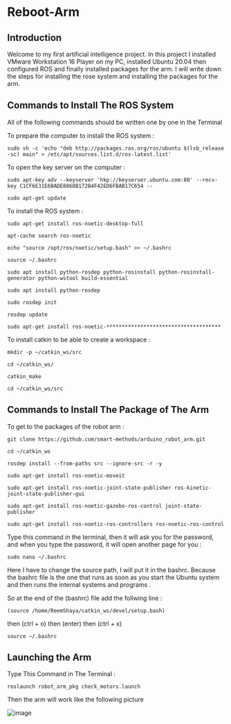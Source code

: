 # Reboot-Arm 


## Introduction

Welcome to my first artificial intelligence project. In this project I installed VMware Workstation 16 Player on my PC, installed Ubuntu 20.04 then configured ROS and finally installed packages for the arm. I will write down the steps for installing the rose system and installing the packages for the arm.



## Commands to Install The ROS System


All of the following commands should be written one by one in the Terminal


To prepare the computer to install the ROS system :

```sudo sh -c 'echo "deb http://packages.ros.org/ros/ubuntu $(lsb_release -sc) main" > /etc/apt/sources.list.d/ros-latest.list' ``` 

To open the key server on the computer :

```sudo apt-key adv --keyserver 'hkp://keyserver.ubuntu.com:80' --recv-key C1CF6E31E6BADE8868B172B4F42ED6FBAB17C654 -- ``` 

```sudo apt-get update```

To install the ROS system :

```sudo apt-get install ros-noetic-desktop-full```

```apt-cache search ros-noetic```

```echo "source /opt/ros/noetic/setup.bash" >> ~/.bashrc```

```source ~/.bashrc```

```sudo apt install python-rosdep python-rosinstall python-rosinstall-generator python-wstool build-essential```

```sudo apt install python-rosdep```

```sudo rosdep init```

```rosdep update```

```sudo apt-get install ros-noetic-*************************************```

To install catkin to be able to create a workspace :

```mkdir -p ~/catkin_ws/src```

```cd ~/catkin_ws/```

```catkin_make```

```cd ~/catkin_ws/src```



## Commands to Install The Package of The Arm


To get to the packages of the robot arm :

```git clone https://github.com/smart-methods/arduino_robot_arm.git``` 

```cd ~/catkin_ws```

```rosdep install --from-paths src --ignore-src -r -y```

```sudo apt-get install ros-noetic-moveit```

```sudo apt-get install ros-noetic-joint-state-publisher ros-kinetic-joint-state-publisher-gui```

```sudo apt-get install ros-noetic-gazebo-ros-control joint-state-publisher```

```sudo apt-get install ros-noetic-ros-controllers ros-noetic-ros-control```

Type this command in the terminal, then it will ask you for the password, and when you type the password, it will open another page for you :

```sudo nano ~/.bashrc```


Here I have to change the source path, I will put it in the bashrc. Because the bashrc file is the one that runs as soon as you start the Ubuntu system and then runs the internal systems and programs .

So at the end of the (bashrc) file add the follwing line :

```(source /home/ReemShaya/catkin_ws/devel/setup.bash)```

then (ctrl + o) then (enter) then (ctrl + x)

```source ~/.bashrc```



## Launching the Arm

Type This Command in The Terminal :

`
roslaunch robot_arm_pkg check_motors.launch
`

Then the arm will work like the following picture

![image](https://user-images.githubusercontent.com/85775606/123556569-992e1d80-d794-11eb-89e5-2d8c643db191.png)


